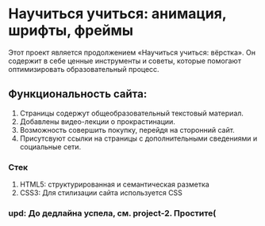 # Научиться учиться: анимация, шрифты, фреймы

Этот проект является продолжением «Научиться учиться: вёрстка». Он содержит в себе ценные инструменты и советы, которые помогают оптимизировать образовательный процесс. 

## Функциональность сайта:

1) Страницы содержут общеобразовательный текстовый материал.
2) Добавлены видео-лекции о прокрастинации.
3) Возможность совершить покупку, перейдя на сторонний сайт.
4) Присутсвуют ссылки на страницы с дополнительными сведениями и социальные сети.

### Стек

1) HTML5: структурированная и семантическая разметка
2) CSS3: Для стилизации сайта используется CSS

### upd: До дедлайна успела, см. project-2. Простите(
